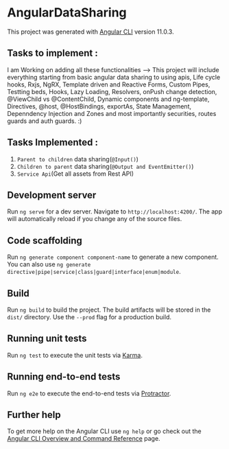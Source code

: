 # AngularDataSharing

This project was generated with [Angular CLI](https://github.com/angular/angular-cli) version 11.0.3.

## Tasks to implement : 
I am Working on adding all these functionalities -->
This project will include everything starting from basic angular data sharing to using apis, Life cycle  hooks, Rxjs, NgRX, Template driven and Reactive Forms, Custom Pipes, Testting beds, Hooks, Lazy Loading, Resolvers, onPush change detection, @ViewChild vs @ContentChild, Dynamic components and ng-template, Directives, @host, @HostBindings, exportAs, State Management, Depenndency Injection and Zones and most importantly securities, routes guards and auth guards. :)

## Tasks Implemented : 
1. `Parent to children` data sharing(`@Input()`)
2. `Children to parent` data sharing(`@Output and EventEmitter()`)
3. `Service Api`(Get all assets from Rest API)

## Development server

Run `ng serve` for a dev server. Navigate to `http://localhost:4200/`. The app will automatically reload if you change any of the source files.

## Code scaffolding

Run `ng generate component component-name` to generate a new component. You can also use `ng generate directive|pipe|service|class|guard|interface|enum|module`.

## Build

Run `ng build` to build the project. The build artifacts will be stored in the `dist/` directory. Use the `--prod` flag for a production build.

## Running unit tests

Run `ng test` to execute the unit tests via [Karma](https://karma-runner.github.io).

## Running end-to-end tests

Run `ng e2e` to execute the end-to-end tests via [Protractor](http://www.protractortest.org/).

## Further help

To get more help on the Angular CLI use `ng help` or go check out the [Angular CLI Overview and Command Reference](https://angular.io/cli) page.

